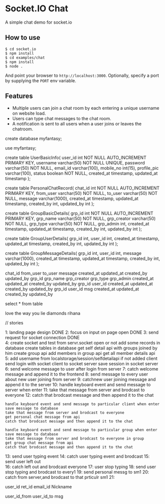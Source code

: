 
# Socket.IO Chat

A simple chat demo for socket.io

## How to use

```
$ cd socket.io
$ npm install
$ cd examples/chat
$ npm install
$ node .
```

And point your browser to `http://localhost:3000`. Optionally, specify
a port by supplying the `PORT` env variable.

## Features

- Multiple users can join a chat room by each entering a unique username
on website load.
- Users can type chat messages to the chat room.
- A notification is sent to all users when a user joins or leaves
the chatroom.



create database myfantasy;

use myfantasy;

create table UserBasicInfo(
user_id int NOT NULL AUTO_INCREMENT PRIMARY KEY,
username varchar(50) NOT NULL UNIQUE,
password varchar(50) NOT NULL,
email_id varchar(100),
mobile_no int(15),
profile_pic varchar(100),
status boolean NOT NULL,
created_at timestamp,
updated_at timestamp
);

create table PersonalChatRecord(
chat_id int NOT NULL AUTO_INCREMENT PRIMARY KEY,
from_user varchar(50) NOT NULL,
to_user  varchar(50) NOT NULL,
message varchar(1000),
created_at timestamp,
updated_at timestamp,
created_by int,
updated_by int
);

create table GroupBasicDetails(
grp_id int NOT NULL AUTO_INCREMENT PRIMARY KEY,
grp_name varchar(50) NOT NULL,
grp_creator  varchar(50) NOT NULL,
grp_type  varchar(50) NOT NULL,
grp_admin  int,
created_at timestamp,
updated_at timestamp,
created_by int,
updated_by int
);

create table GroupUserDetails(
grp_id int,
user_id int,
created_at timestamp,
updated_at timestamp,
created_by int,
updated_by int
);

create table GroupMessageDetails(
grp_id int,
user_id int,
message varchar(1000),
created_at timestamp,
updated_at timestamp,
created_by int,
updated_by int
);





chat_id  from_user  to_user   message  created_at  updated_at   created_by   updated_by
grp_id   grp_name   grp_creator  grp_type  grp_admin  created_at  updated_at  created_by   updated_by
grp_id   user_id  created_at  updated_at  created_by   updated_by
grp_id   user_id   msg   created_at   updated_at   created_by   updated_by

select * from table 




love the way you lie
diamonds rihana


 
 
 
 
// stories
 
  


1:  landing page design                         DONE
2:  focus on input on page open                 DONE
3:  send request for socket connection          DONE    
4:  create socket and test from servr.socket open or not
    add some records in database
    create tables in database
    get self detail api with groups joined by him
    create group api
    add members in group api
    get all member details api       
5:  add username from localstorage/session/selfdetailapi if not added client
    send login with socket client to socket server
    save session in socket server
6:  send welcome message to user after login from server
7:  catch welcome message and append it to the frontend
8:  send message to every user about new user joining from server
9:  catchnew user joining message and append it to the server
10: handle keyboard event and send message to server when enter
11: take that message from server and brodcast to everyone
12: catch that brodcast message and then append it to the chat

    handle keyboard event and send message to particular client when enter
    save message to database
    take that message from server and brodcast to everyone
    get personal chat message from api 
    catch that brodcast message and then append it to the chat

    handle keyboard event and send message to particular group when enter
    save message to database
    take that message from server and brodcast to everyone in group
    get group chat message from api 
    catch that brodcast message and then append it to the chat

13: send user typing event
14: catch user typing event and brodcast
15: send user left out                     
16: catch left out and brodcast everyone 
17: user stop typing
18: send user stop typing and brodcast to every1
19: send personal messg to sm1
20: catch from server,and brodcast to that prticulr sm1
21:
 
 
 
user_id   ret_id    email_id    Nickname
 
user_id_from   user_id_to   msg
 
 
 
 
 


